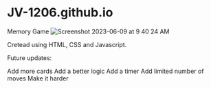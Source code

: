 # JV-1206.github.io
Memory Game
![Screenshot 2023-06-09 at 9 40 24 AM](https://github.com/JV-1206/JV-1206.github.io/assets/136091762/96364ac1-bfa7-44f3-8132-6afef54be53c)


Cretead using HTML, CSS and Javascript.

Future updates:

Add more cards
Add a better logic
Add a timer
Add limited number of moves
Make it harder

